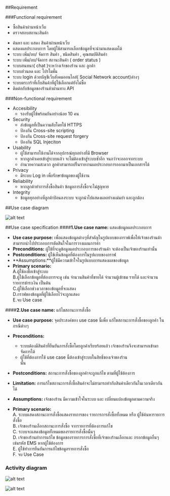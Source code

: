 ##Requirement

###Functional requirement 
- ซื้อสินค้าผ่านหน้าเว็บ
- ตรวจสอบสถานะสินค้า  
+ ค้นหา และ แสดง สินค้าผ่านหน้าเว็บ
+ แสดงผลประกอบการ โดยผู้ใช้สามารถเลือกข้อมูลที่จะนำมาแสดงผลได้
+ ระบบ เพิ่ม/ลบ/ จัดการ สินค้า , ชนิดสินค้า , คุณสมบัติสินค้า 
+ ระบบ เพิ่ม/ลบ/จัดการ สถานะสินค้า ( order status )
+ ระบบสนทนา( chat )ระหว่างเจ้าของร้าน และ ลูกค้า 
+ ระบบส่วนลด และ โปรโมชั่น 
+ ระบบ login ด้วยบัญชีเว็บสังคมออนไลส์( Social Network  account)ต่างๆ
+ ระบบตระกร้าที่เก็บสินค้าที่ผู้ใช้เลือกแต่ยังไม่ซื้อ
+ ติดต่อกับข้อมูลของร้านค้าผ่านทาง API 

###Non-functional requirement
+ Accesibility
  * รองรับผู้ใช้พร้อมกันอย่างน้อย 10 คน
+ Security
  * ส่งข้อมูลที่เป็นความลับโดยใช้  HTTPS
  * ป้องกัน Cross-site scripting
  * ป้องกัน Cross-site request forgery
  * ป้องกัน SQL Injeciton
+ Usability
  * ผู้ใช้สามารถใช้งานได้จากอุปกรณ์ทุกอย่างที่มี Browser
  * หากลูกค้าเคยเข้าสู่ระบบแล้ว จะไม่ต้องเข้าสู่ระบบซ้ำอีก จนกว่าจะออกจากระบบ
  * อำนวยความสะดวก ลูกค้าสามารถปริ้นรายงานผลประกอบการออกมาเป็นเอกสารได้
+ Privacy
  * มีระบบ Log in เพื่อรักษาข้อมูลของผู้ใช้งาน
+ Reliability
  * หากลูกค้าทำการสั่งซื้อสินค้า ข้อมูลการสั่งซื้อจะไม่สูญหาย
+ Integrity
  * ข้อมูลทุกอย่างที่ลูกค้าป้อนลงระบบ จะถูกนำไปแสดงผลอย่างแม่นยำ และถูกต้อง

##Use case diagram

![alt text](http://nutsu.kmi.tl/OOAD_resource/usecaseNew.png)

##Use case specification
####**1.Use case name:** แสดงข้อมูลผลประกอบการ 
+ **Use case purpose:** เพื่อแสดงข้อมูลต่างๆที่สำคัญในรูปแบบของกราฟเพื่อให้เจ้าของร้านค้าสามารถนำไปประกอบการตัดสินใจในการวางแผนการค้า    
+ **Preconditions:**	ผู้ใช้ที่จะดูข้อมูลผลประกอบการของร้านค้า จะต้องเป็นเจ้าของร้านเท่านั้น  
+ **Postconditions:**	ผู้ใช้เห็นข้อมูลที่ต้องการในรูปแบบของกราฟ  
+ **Assumptions:**ผู้ใช้มีความเข้าใจในรูปแบบการแสดงผลของข้อมูล  
+ **Primary scenario:**  
A.ผู้ใช้ลงชื่อเข้าสู่ระบบ  
B.ผู้ใช้เลือกข้อมูลที่ต้องการจะดู เช่น จำนวนสินค้าที่ขายได้ จำนวนผู้เข้าชม รายได้ และจำนวนรายการชำระเงิน เป็นต้น   
C.ผู้ใช้เลือกช่วงเวลาของข้อมูลที่จะแสดง  
D.กราฟของข้อมูลที่ผู้ใช้เลือกไว้จะถูกแสดง  
E.จบ Use case    

####**2.Use case name:** แก้ไขสถานะการสั่งซื้อ  
+ **Use case purpose:** จุดประสงค์ของ use case นี้เพื่อ แก้ไขสถานะการสั่งซื้อของลูกค้า ในกรณีต่างๆ
  
+ **Preconditions:**	
  * ระบบต้องมีสินค้าที่ยืนยันการสั่งซื้อโดยลูกค้าเรียบร้อยแล้ว เจ้าของร้านจึงจะสามารถเข้ามาจัดการได้    
  * ผู้ใช้ที่ต้องการใช้ use case นี้ต้องเข้าสู่ระบบในสิทธิ์ของเจ้าของร้าน   
นั้น  
+ **Postconditions:**	สถานะการสั่งซื้อของลูกค้าจะถูกแก้ไข ตามที่ผู้ใช้ต้องการ  
+ **Limitation:** การแก้ไขสถานะการสั่งซื้อสินค้าจะไม่สามารถทำกับสินค้าเดียวกันในเวลาเดียวกันได้  
+ **Assumptions:** เจ้าของร้าน มีความเข้าใจในระบบ และ เปลี่ยนแปลงข้อมูลตามความจริง
  
+ **Primary scenario:**  
A.  ระบบแสดงสถานะการสั่งซื้อแสดงรายการของ รายการการสั่งซื้อทั้งหมด หรือ ผู้ใช้ค้นหารายการสั่งซื้อ  
B.  เจ้าของร้านเลือกสถานะการสั่งซื้อ จากรายการที่ต้องการแก้ไข  
C.  ระบบจะแสดงข้อมูลทั้งหมดของรายการสั่งซื้อนั้นๆ  
D.  เจ้าของร้านทำการแก้ไข ข้อมูลของรายการการสั่งซื้อที่เจ้าของร้านเลือกและ กรอกข้อมูลอื่นๆเช่นรหัส EMS   หากผู้ใช้ต้องการ  
E.  ผู้ใช้ทำการยืนยันการแก้ไขข้อมูลรายการสั่งซื้อ  
F.   จบ Use Case  

### Activity diagram

![alt text](http://nutsu.kmi.tl/OOAD_resource/ActivityDiagram1.png)


![alt text](http://nutsu.kmi.tl/OOAD_resource/no_ac.jpg)
